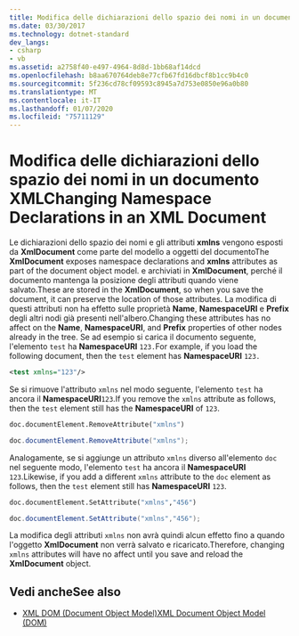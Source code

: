 ```yaml
---
title: Modifica delle dichiarazioni dello spazio dei nomi in un documento XML
ms.date: 03/30/2017
ms.technology: dotnet-standard
dev_langs:
- csharp
- vb
ms.assetid: a2758f40-e497-4964-8d8d-1bb68af14dcd
ms.openlocfilehash: b8aa670764deb8e77cfb67fd16dbcf8b1cc9b4c0
ms.sourcegitcommit: 5f236cd78cf09593c8945a7d753e0850e96a0b80
ms.translationtype: MT
ms.contentlocale: it-IT
ms.lasthandoff: 01/07/2020
ms.locfileid: "75711129"
---
```

# <a name="changing-namespace-declarations-in-an-xml-document"></a><span data-ttu-id="17bd9-102">Modifica delle dichiarazioni dello spazio dei nomi in un documento XML</span><span class="sxs-lookup"><span data-stu-id="17bd9-102">Changing Namespace Declarations in an XML Document</span></span>
<span data-ttu-id="17bd9-103">Le dichiarazioni dello spazio dei nomi e gli attributi **xmlns** vengono esposti da **XmlDocument** come parte del modello a oggetti del documento</span><span class="sxs-lookup"><span data-stu-id="17bd9-103">The **XmlDocument** exposes namespace declarations and **xmlns** attributes as part of the document object model.</span></span> <span data-ttu-id="17bd9-104">e archiviati in **XmlDocument**, perché il documento mantenga la posizione degli attributi quando viene salvato.</span><span class="sxs-lookup"><span data-stu-id="17bd9-104">These are stored in the **XmlDocument**, so when you save the document, it can preserve the location of those attributes.</span></span> <span data-ttu-id="17bd9-105">La modifica di questi attributi non ha effetto sulle proprietà **Name**, **NamespaceURI** e **Prefix** degli altri nodi già presenti nell'albero.</span><span class="sxs-lookup"><span data-stu-id="17bd9-105">Changing these attributes has no affect on the **Name**, **NamespaceURI**, and **Prefix** properties of other nodes already in the tree.</span></span> <span data-ttu-id="17bd9-106">Se ad esempio si carica il documento seguente, l'elemento `test` ha **NamespaceURI** `123.`</span><span class="sxs-lookup"><span data-stu-id="17bd9-106">For example, if you load the following document, then the `test` element has **NamespaceURI** `123.`</span></span>  
  
```xml  
<test xmlns="123"/>  
```  
  
 <span data-ttu-id="17bd9-107">Se si rimuove l'attributo `xmlns` nel modo seguente, l'elemento `test` ha ancora il **NamespaceURI**`123`.</span><span class="sxs-lookup"><span data-stu-id="17bd9-107">If you remove the `xmlns` attribute as follows, then the `test` element still has the **NamespaceURI** of `123`.</span></span>  
  
```vb  
doc.documentElement.RemoveAttribute("xmlns")  
```  
  
```csharp  
doc.documentElement.RemoveAttribute("xmlns");  
```  
  
 <span data-ttu-id="17bd9-108">Analogamente, se si aggiunge un attributo `xmlns` diverso all'elemento `doc` nel seguente modo, l'elemento `test` ha ancora il **NamespaceURI** `123`.</span><span class="sxs-lookup"><span data-stu-id="17bd9-108">Likewise, if you add a different `xmlns` attribute to the `doc` element as follows, then the `test` element still has **NamespaceURI** `123`.</span></span>  
  
```vb  
doc.documentElement.SetAttribute("xmlns","456")
```  
  
```csharp  
doc.documentElement.SetAttribute("xmlns","456");  
```  
  
 <span data-ttu-id="17bd9-109">La modifica degli attributi `xmlns` non avrà quindi alcun effetto fino a quando l'oggetto **XmlDocument** non verrà salvato e ricaricato.</span><span class="sxs-lookup"><span data-stu-id="17bd9-109">Therefore, changing `xmlns` attributes will have no affect until you save and reload the **XmlDocument** object.</span></span>  
  
## <a name="see-also"></a><span data-ttu-id="17bd9-110">Vedi anche</span><span class="sxs-lookup"><span data-stu-id="17bd9-110">See also</span></span>

- [<span data-ttu-id="17bd9-111">XML DOM (Document Object Model)</span><span class="sxs-lookup"><span data-stu-id="17bd9-111">XML Document Object Model (DOM)</span></span>](../../../../docs/standard/data/xml/xml-document-object-model-dom.md)
